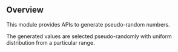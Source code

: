 ## Overview

This module provides APIs to generate pseudo-random numbers.

The generated values are selected pseudo-randomly with uniform distribution from a particular range.

